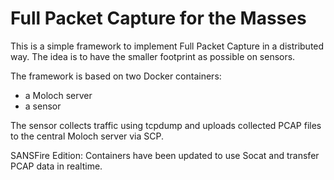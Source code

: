 # Full Packet Capture for the Masses
This is a simple framework to implement Full Packet Capture in a distributed way. The idea is to have the smaller footprint as possible on sensors.

The framework is based on two Docker containers:
- a Moloch server
- a sensor

The sensor collects traffic using tcpdump and uploads collected PCAP files to the central Moloch server via SCP.

SANSFire Edition:
Containers have been updated to use Socat and transfer PCAP data in realtime.

